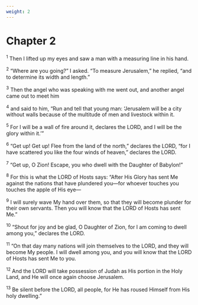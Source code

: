 ```yaml
---
weight: 2
---
```


# Chapter 2

<sup>1</sup> Then I lifted up my eyes and saw a man with a measuring line in his hand. 

<sup>2</sup> “Where are you going?” I asked. “To measure Jerusalem,” he replied, “and to determine its width and length.” 

<sup>3</sup> Then the angel who was speaking with me went out, and another angel came out to meet him 

<sup>4</sup> and said to him, “Run and tell that young man: ‘Jerusalem will be a city without walls because of the multitude of men and livestock within it. 

<sup>5</sup> For I will be a wall of fire around it, declares the LORD, and I will be the glory within it.’” 

<sup>6</sup> “Get up! Get up! Flee from the land of the north,” declares the LORD, “for I have scattered you like the four winds of heaven,” declares the LORD. 

<sup>7</sup> “Get up, O Zion! Escape, you who dwell with the Daughter of Babylon!” 

<sup>8</sup> For this is what the LORD of Hosts says: “After His Glory has sent Me against the nations that have plundered you—for whoever touches you touches the apple of His eye— 

<sup>9</sup> I will surely wave My hand over them, so that they will become plunder for their own servants. Then you will know that the LORD of Hosts has sent Me.” 

<sup>10</sup> “Shout for joy and be glad, O Daughter of Zion, for I am coming to dwell among you,” declares the LORD. 

<sup>11</sup> “On that day many nations will join themselves to the LORD, and they will become My people. I will dwell among you, and you will know that the LORD of Hosts has sent Me to you. 

<sup>12</sup> And the LORD will take possession of Judah as His portion in the Holy Land, and He will once again choose Jerusalem. 

<sup>13</sup> Be silent before the LORD, all people, for He has roused Himself from His holy dwelling.” 


